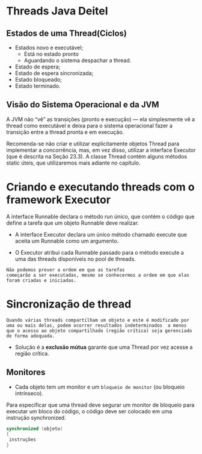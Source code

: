 # Threads Java Deitel

## Estados de uma Thread(Ciclos)
- Estados novo e executável;
    - Está no estado pronto
    - Aguardando o sistema despachar a thread.
- Estado de espera;
- Estado de espera sincronizada;
- Estado bloqueado;
- Estado terminado.

## Visão do Sistema Operacional e da JVM
A JVM não “vê” as transições (pronto e execução) — ela simplesmente vê a thread 
como executável e deixa para o sistema operacional fazer a transição entre a thread pronta e em execução.

Recomenda-se não criar e utilizar explicitamente objetos Thread para implementar a concorrência, mas, em vez disso, utilizar a interface Executor (que é descrita na Seção 23.3). A classe Thread contém alguns métodos static úteis, que utilizaremos mais adiante no capítulo.

# Criando e executando threads com o framework Executor
A interface Runnable declara o método run único, que contém o código que define a tarefa que um objeto
Runnable deve realizar.

- A interface Executor declara um único método chamado execute que aceita um Runnable como um argumento.

- O Executor atribui cada Runnable passado para o método execute a uma das threads disponíveis no pool de threads.

```
Não podemos prever a ordem em que as tarefas
começarão a ser executadas, mesmo se conhecermos a ordem em que elas foram criadas e iniciadas.
```

# Sincronização de thread
```
Quando várias threads compartilham um objeto e este é modificado por uma ou mais delas, podem ocorrer resultados indeterminados  a menos que o acesso ao objeto compartilhado (região crítica) seja gerenciado de forma adequada.
```
- Solução é a **exclusão mútua** garante que uma Thread por vez acesse a região crítica. 

## Monitores
- Cada objeto tem um monitor e um `bloqueio de monitor` (ou bloqueio intrínseco).

Para especificar que uma thread deve segurar um monitor de bloqueio para executar um bloco do código, o código deve ser colocado em uma instrução synchronized.
```java
synchronized (objeto)
{
 instruções
} 
```